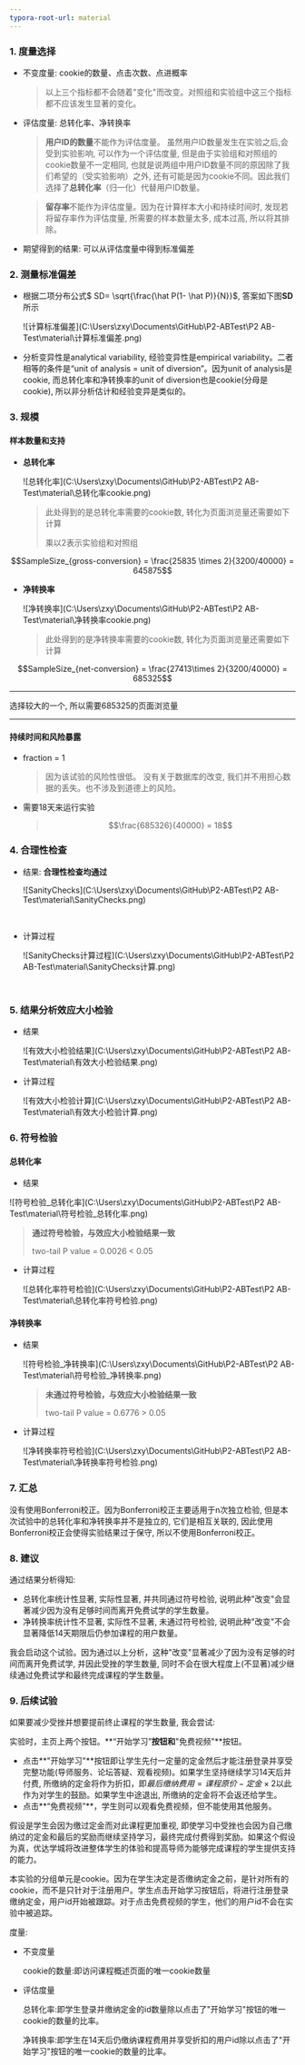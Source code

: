 ```yaml
---
typora-root-url: material
---
```


### 1. 度量选择

- 不变度量:  cookie的数量、点击次数、点进概率

  > 以上三个指标都不会随着"变化"而改变。对照组和实验组中这三个指标都不应该发生显著的变化。

- 评估度量: 总转化率、净转换率

  > **用户ID的数量**不能作为评估度量。 虽然用户ID数量发生在实验之后,会受到实验影响, 可以作为一个评估度量, 但是由于实验组和对照组的cookie数量不一定相同, 也就是说两组中用户ID数量不同的原因除了我们希望的（受实验影响）之外, 还有可能是因为cookie不同。因此我们选择了**总转化率**（归一化）代替用户ID数量。

  >  **留存率**不能作为评估度量。因为在计算样本大小和持续时间时, 发现若将留存率作为评估度量, 所需要的样本数量太多, 成本过高, 所以将其排除。

- 期望得到的结果: 可以从评估度量中得到标准偏差

### 2. 测量标准偏差

- 根据二项分布公式$ SD= \sqrt{\frac{\hat P(1- \hat P)}{N}}$, 答案如下图**SD**所示

  ![计算标准偏差](C:\Users\zxy\Documents\GitHub\P2-ABTest\P2 AB-Test\material\计算标准偏差.png)

- 分析变异性是analytical variability, 经验变异性是empirical variability。二者相等的条件是“unit of analysis = unit of diversion”。因为unit of analysis是cookie, 而总转化率和净转换率的unit of diversion也是cookie(分母是cookie), 所以非分析估计和经验变异是类似的。

### 3. 规模

#### 样本数量和支持

- **总转化率**

  ![总转化率](C:\Users\zxy\Documents\GitHub\P2-ABTest\P2 AB-Test\material\总转化率cookie.png)

  > 此处得到的是总转化率需要的cookie数, 转化为页面浏览量还需要如下计算
  >
  > 乘以2表示实验组和对照组

$$SampleSize_{gross-conversion} = \frac{25835 \times 2}{3200/40000} =  645875$$

- **净转换率**

  ![净转换率](C:\Users\zxy\Documents\GitHub\P2-ABTest\P2 AB-Test\material\净转换率cookie.png)

  > 此处得到的是净转换率需要的cookie数, 转化为页面浏览量还需要如下计算

$$SampleSize_{net-conversion} = \frac{27413\times 2}{3200/40000} =  685325$$

------

选择较大的一个, 所以需要685325的页面浏览量

------



#### 持续时间和风险暴露

- fraction = 1 

  > 因为该试验的风险性很低。 没有关于数据库的改变, 我们并不用担心数据的丢失。也不涉及到道德上的风险。

- 需要18天来运行实验

  > $$\frac{685326}{40000} = 18$$

### 4. 合理性检查

- 结果: **合理性检查均通过**

  ![SanityChecks](C:\Users\zxy\Documents\GitHub\P2-ABTest\P2 AB-Test\material\SanityChecks.png)

  ​


- 计算过程

  ![SanityChecks计算过程](C:\Users\zxy\Documents\GitHub\P2-ABTest\P2 AB-Test\material\SanityChecks计算.png)

  ​

### 5. 结果分析效应大小检验

- 结果

  ![有效大小检验结果](C:\Users\zxy\Documents\GitHub\P2-ABTest\P2 AB-Test\material\有效大小检验结果.png)



- 计算过程

  ![有效大小检验计算](C:\Users\zxy\Documents\GitHub\P2-ABTest\P2 AB-Test\material\有效大小检验计算.png)



### 6. 符号检验

#### 总转化率

- 结果

![符号检验_总转化率](C:\Users\zxy\Documents\GitHub\P2-ABTest\P2 AB-Test\material\符号检验_总转化率.png)

> **通过符号检验，与效应大小检验结果一致**
>
> two-tail P value = 0.0026 < 0.05

- 计算过程

  ![总转化率符号检验](C:\Users\zxy\Documents\GitHub\P2-ABTest\P2 AB-Test\material\总转化率符号检验.png)

#### 净转换率

- 结果

  ![符号检验_净转换率](C:\Users\zxy\Documents\GitHub\P2-ABTest\P2 AB-Test\material\符号检验_净转换率.png)

  > **未通过符号检验，与效应大小检验结果一致**
  >
  > two-tail P value = 0.6776 > 0.05

- 计算过程

  ![净转换率符号检验](C:\Users\zxy\Documents\GitHub\P2-ABTest\P2 AB-Test\material\净转换率符号检验.png)

### 7. 汇总

没有使用Bonferroni校正。因为Bonferroni校正主要适用于n次独立检验, 但是本次试验中的总转化率和净转换率并不是独立的, 它们是相互关联的, 因此使用Bonferroni校正会使得实验结果过于保守, 所以不使用Bonferroni校正。

### 8. 建议

通过结果分析得知:

- 总转化率统计性显著, 实际性显著, 并共同通过符号检验, 说明此种"改变"会显著减少因为没有足够时间而离开免费试学的学生数量。
- 净转换率统计性不显著, 实际性不显著, 未通过符号检验, 说明此种"改变"不会显著降低14天期限后仍参加课程的用户数量。

我会启动这个试验。因为通过以上分析，这种"改变"显著减少了因为没有足够的时间而离开免费试学, 并因此受挫的学生数量, 同时不会在很大程度上(不显著)减少继续通过免费试学和最终完成课程的学生数量。

### 9. 后续试验

如果要减少受挫并想要提前终止课程的学生数量, 我会尝试: 

实验时，主页上两个按钮。**“开始学习”**按钮和**"免费视频"**按钮。

- 点击**"开始学习"**按钮即让学生先付一定量的定金然后才能注册登录并享受完整功能(导师服务、论坛答疑、观看视频)。如果学生坚持继续学习14天后并付费, 所缴纳的定金将作为折扣，即$最后缴纳费用=课程原价-定金\times 2$以此作为对学生的鼓励。如果学生中途退出, 所缴纳的定金将不会返还给学生。
- 点击**“免费视频”**，学生则可以观看免费视频，但不能使用其他服务。

假设是学生会因为缴过定金而对此课程更加重视, 即使学习中受挫也会因为自己缴纳过的定金和最后的奖励而继续坚持学习，最终完成付费得到奖励。如果这个假设为真，优达学城将改进整体学生的体验和提高导师为能够完成课程的学生提供支持的能力。

本实验的分组单元是cookie。因为在学生决定是否缴纳定金之前，是针对所有的cookie，而不是只针对于注册用户。学生点击开始学习按钮后，将进行注册登录缴纳定金，用户id开始被跟踪。对于点击免费视频的学生，他们的用户id不会在实验中被追踪。

度量:

- 不变度量

  cookie的数量:即访问课程概述页面的唯一cookie数量

- 评估度量

  总转化率:即学生登录并缴纳定金的id数量除以点击了"开始学习"按钮的唯一cookie的数量的比率。

  净转换率:即学生在14天后仍缴纳课程费用并享受折扣的用户id除以点击了"开始学习"按钮的唯一cookie的数量的比率。